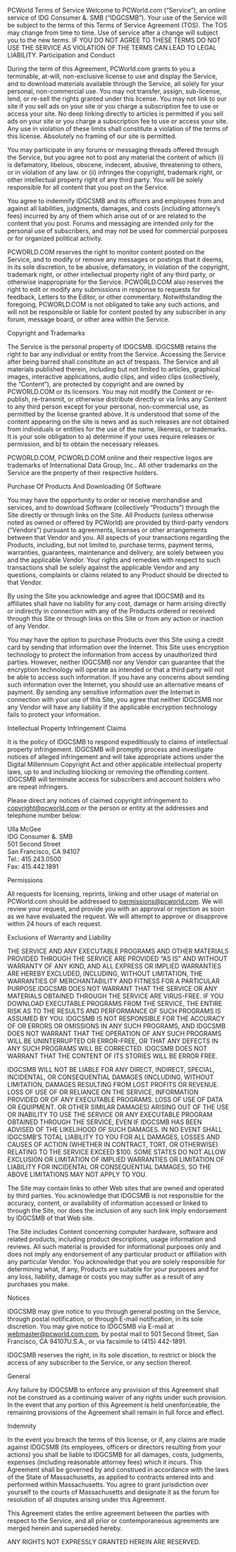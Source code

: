 PCWorld Terms of Service Welcome to PCWorld.com (“Service”), an online service of IDG Consumer &. SMB (“IDGCSMB”). Your use of the Service will be subject to the terms of this Terms of Service Agreement (TOS). The TOS may change from time to time. Use of service after a change will subject you to the new terms. IF YOU DO NOT AGREE TO THESE TERMS DO NOT USE THE SERVICE AS VIOLATION OF THE TERMS CAN LEAD TO LEGAL LIABILITY. Participation and Conduct

During the term of this Agreement, PCWorld.com grants to you a terminable, at-will, non-exclusive license to use and display the Service, and to download materials available through the Service, all solely for your personal, non-commercial use. You may not transfer, assign, sub-license, lend, or re-sell the rights granted under this license. You may not link to our site if you sell ads on your site or you charge a subscription fee to use or access your site. No deep linking directly to articles is permitted if you sell ads on your site or you charge a subscription fee to use or access your site. Any use in violation of these limits shall constitute a violation of the terms of this license. Absolutely no framing of our site is permitted.

You may participate in any forums or messaging threads offered through the Service, but you agree not to post any material the content of which (i) is defamatory, libelous, obscene, indecent, abusive, threatening to others, or in violation of any law. or (ii) infringes the copyright, trademark right, or other intellectual property right of any third party. You will be solely responsible for all content that you post on the Service.

You agree to indemnify IDGCSMB and its officers and employees from and against all liabilities, judgments, damages, and costs (including attorney’s fees) incurred by any of them which arise out of or are related to the content that you post. Forums and messaging are intended only for the personal use of subscribers, and may not be used for commercial purposes or for organized political activity.

PCWORLD.COM reserves the right to monitor content posted on the Service, and to modify or remove any messages or postings that it deems, in its sole discretion, to be abusive, defamatory, in violation of the copyright, trademark right, or other intellectual property right of any third party, or otherwise inappropriate for the Service. PCWORLD.COM also reserves the right to edit or modify any submissions in response to requests for feedback, Letters to the Editor, or other commentary. Notwithstanding the foregoing, PCWORLD.COM is not obligated to take any such actions, and will not be responsible or liable for content posted by any subscriber in any forum, message board, or other area within the Service.

Copyright and Trademarks

The Service is the personal property of IDGCSMB. IDGCSMB retains the right to bar any individual or entity from the Service. Accessing the Service after being barred shall constitute an act of trespass. The Service and all materials published therein, including but not limited to articles, graphical images, interactive applications, audio clips, and video clips (collectively, the “Content”), are protected by copyright and are owned by PCWORLD.COM or its licensors. You may not modify the Content or re-publish, re-transmit, or otherwise distribute directly or via links any Content to any third person except for your personal, non-commercial use, as permitted by the license granted above. It is understood that some of the content appearing on the site is news and as such releases are not obtained from individuals or entities for the use of the name, likeness, or trademarks. It is your sole obligation to a) determine if your uses require releases or permission, and b) to obtain the necessary releases.

PCWORLD.COM, PCWORLD.COM online and their respective logos are trademarks of International Data Group, Inc.. All other trademarks on the Service are the property of their respective holders.

Purchase Of Products And Downloading Of Software

You may have the opportunity to order or receive merchandise and services, and to download Software (collectively “Products”) through the Site directly or through links on the Site. All Products (unless otherwise noted as owned or offered by PCWorld) are provided by third-party vendors (“Vendors”) pursuant to agreements, licenses or other arrangements between that Vendor and you. All aspects of your transactions regarding the Products, including, but not limited to, purchase terms, payment terms, warranties, guarantees, maintenance and delivery, are solely between you and the applicable Vendor. Your rights and remedies with respect to such transactions shall be solely against the applicable Vendor and any questions, complaints or claims related to any Product should be directed to that Vendor.

By using the Site you acknowledge and agree that IDGCSMB and its affiliates shall have no liability for any cost, damage or harm arising directly or indirectly in connection with any of the Products ordered or received through this Site or through links on this Site or from any action or inaction of any Vendor.

You may have the option to purchase Products over this Site using a credit card by sending that information over the Internet. This Site uses encryption technology to protect the information from access by unauthorized third parties. However, neither IDGCSMB nor any Vendor can guarantee that the encryption technology will operate as intended or that a third party will not be able to access such information. If you have any concerns about sending such information over the Internet, you should use an alternative means of payment. By sending any sensitive information over the Internet in connection with your use of this Site, you agree that neither IDGCSMB nor any Vendor will have any liability if the applicable encryption technology fails to protect your information.

Intellectual Property Infringement Claims

It is the policy of IDGCSMB to respond expeditiously to claims of intellectual property infringement. IDGCSMB will promptly process and investigate notices of alleged infringement and will take appropriate actions under the Digital Millennium Copyright Act and other applicable intellectual property laws, up to and including blocking or removing the offending content. IDGCSMB will terminate access for subscribers and account holders who are repeat infringers.

Please direct any notices of claimed copyright infringement to copyright@pcworld.com or the person or entity at the addresses and telephone number below:

Ulla McGee  
IDG Consumer &. SMB  
501 Second Street  
San Francisco, CA 94107  
Tel.: 415.243.0500  
Fax: 415.442.1891

Permissions

All requests for licensing, reprints, linking and other usage of material on PCWorld.com should be addressed to permissions@pcworld.com. We will review your request, and provide you with an approval or rejection as soon as we have evaluated the request. We will attempt to approve or disapprove within 24 hours of each request.

Exclusions of Warranty and Liability

THE SERVICE AND ANY EXECUTABLE PROGRAMS AND OTHER MATERIALS PROVIDED THROUGH THE SERVICE ARE PROVIDED “AS IS” AND WITHOUT WARRANTY OF ANY KIND, AND ALL EXPRESS OR IMPLIED WARRANTIES ARE HEREBY EXCLUDED, INCLUDING, WITHOUT LIMITATION, THE WARRANTIES OF MERCHANTABILITY AND FITNESS FOR A PARTICULAR PURPOSE.IDGCSMB DOES NOT WARRANT THAT THE SERVICE OR ANY MATERIALS OBTAINED THROUGH THE SERVICE ARE VIRUS-FREE. IF YOU DOWNLOAD EXECUTABLE PROGRAMS FROM THE SERVICE, THE ENTIRE RISK AS TO THE RESULTS AND PERFORMANCE OF SUCH PROGRAMS IS ASSUMED BY YOU. IDGCSMB IS NOT RESPONSIBLE FOR THE ACCURACY OF OR ERRORS OR OMISSIONS IN ANY SUCH PROGRAMS, AND IDGCSMB DOES NOT WARRANT THAT THE OPERATION OF ANY SUCH PROGRAMS WILL BE UNINTERRUPTED OR ERROR-FREE, OR THAT ANY DEFECTS IN ANY SUCH PROGRAMS WILL BE CORRECTED. IDGCSMB DOES NOT WARRANT THAT THE CONTENT OF ITS STORIES WILL BE ERROR FREE.

IDGCSMB WILL NOT BE LIABLE FOR ANY DIRECT, INDIRECT, SPECIAL, INCIDENTAL, OR CONSEQUENTIAL DAMAGES (INCLUDING, WITHOUT LIMITATION, DAMAGES RESULTING FROM LOST PROFITS OR REVENUE. LOSS OF USE OF OR RELIANCE ON THE SERVICE, INFORMATION PROVIDED OR OF ANY EXECUTABLE PROGRAMS. LOSS OF USE OF DATA OR EQUIPMENT. OR OTHER SIMILAR DAMAGES) ARISING OUT OF THE USE OR INABILITY TO USE THE SERVICE OR ANY EXECUTABLE PROGRAM OBTAINED THROUGH THE SERVICE, EVEN IF IDGCSMB HAS BEEN ADVISED OF THE LIKELIHOOD OF SUCH DAMAGES. IN NO EVENT SHALL IDGCSMB’S TOTAL LIABILITY TO YOU FOR ALL DAMAGES, LOSSES AND CAUSES OF ACTION (WHETHER IN CONTRACT, TORT, OR OTHERWISE) RELATING TO THE SERVICE EXCEED $100. SOME STATES DO NOT ALLOW EXCLUSION OR LIMITATION OF IMPLIED WARRANTIES OR LIMITATION OF LIABILITY FOR INCIDENTAL OR CONSEQUENTIAL DAMAGES, SO THE ABOVE LIMITATIONS MAY NOT APPLY TO YOU.

The Site may contain links to other Web sites that are owned and operated by third parties. You acknowledge that IDGCSMB is not responsible for the accuracy, content, or availability of information accessed or linked to through the Site, nor does the inclusion of any such link imply endorsement by IDGCSMB of that Web site.

The Site includes Content concerning computer hardware, software and related products, including product descriptions, usage information and reviews. All such material is provided for informational purposes only and does not imply any endorsement of any particular product or affiliation with any particular Vendor. You acknowledge that you are solely responsible for determining what, if any, Products are suitable for your purposes and for any loss, liability, damage or costs you may suffer as a result of any purchases you make.

Notices

IDGCSMB may give notice to you through general posting on the Service, through postal notification, or through E-mail notification, in its sole discretion. You may give notice to IDGCSMB via E-mail at webmaster@pcworld.com.com, by postal mail to 501 Second Street, San Francisco, CA 94107U.S.A., or via facsimile to (415) 442-1891.

IDGCSMB reserves the right, in its sole discetion, to restrict or block the access of any subscriber to the Service, or any section thereof.

General

Any failure by IDGCSMB to enforce any provision of this Agreement shall not be construed as a continuing waiver of any rights under such provision. In the event that any portion of this Agreement is held unenforceable, the remaining provisions of the Agreement shall remain in full force and effect.

Indemnity

In the event you breach the terms of this license, or if, any claims are made against IDGCSMB (its employees, officers or directors resulting from your actions) you shall be liable to IDGCSMB for all damages, costs, judgments, expenses (including reasonable attorney fees) which it incurs. This Agreement shall be governed by and construed in accordance with the laws of the State of Massachusetts, as applied to contracts entered into and performed within Massachusetts. You agree to grant jurisdiction over yourself to the courts of Massachusetts and designate it as the forum for resolution of all disputes arising under this Agreement.

This Agreement states the entire agreement between the parties with respect to the Service, and all prior or contemporaneous agreements are merged herein and superseded hereby.

ANY RIGHTS NOT EXPRESSLY GRANTED HEREIN ARE RESERVED.
